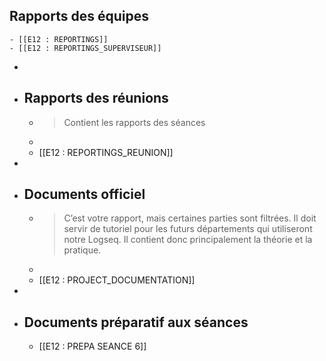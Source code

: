 ## **Rapports des équipes**
	- [[E12 : REPORTINGS]]
	- [[E12 : REPORTINGS_SUPERVISEUR]]
-
- ## **Rapports des réunions**
	- >Contient les rapports des séances
	-
	- [[E12 : REPORTINGS_REUNION]]
-
- ## **Documents officiel**
	- > C’est votre rapport, mais certaines parties sont filtrées. Il doit servir de tutoriel pour les futurs départements qui utiliseront notre Logseq. Il contient donc principalement la théorie et la pratique.
	-
	- [[E12 : PROJECT_DOCUMENTATION]]
-
- ## **Documents préparatif aux séances**
	- [[E12 : PREPA SEANCE 6]]